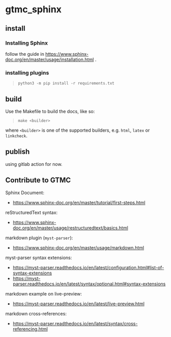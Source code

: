 # gtmc_sphinx

## install
### Installing Sphinx
follow the guide in https://www.sphinx-doc.org/en/master/usage/installation.html .

### installing plugins
>  `python3 -m pip install -r requirements.txt`

## build

Use the Makefile to build the docs, like so:

>  `make <builder>`

where `<builder>` is one of the supported builders, e.g. `html`, `latex` or `linkcheck`.

## publish
using gitlab action for now.

## Contribute to GTMC
Sphinx Document: 
- https://www.sphinx-doc.org/en/master/tutorial/first-steps.html

reStructuredText syntax:
- https://www.sphinx-doc.org/en/master/usage/restructuredtext/basics.html

markdown plugin (`myst-parser`):
- https://www.sphinx-doc.org/en/master/usage/markdown.html

myst-parser syntax extensions:
- https://myst-parser.readthedocs.io/en/latest/configuration.html#list-of-syntax-extensions
- https://myst-parser.readthedocs.io/en/latest/syntax/optional.html#syntax-extensions

markdown example on live-preview:
- https://myst-parser.readthedocs.io/en/latest/live-preview.html

markdown cross-references:
- https://myst-parser.readthedocs.io/en/latest/syntax/cross-referencing.html
